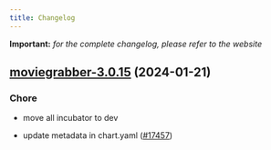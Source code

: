 ```yaml
---
title: Changelog
---
```


**Important:**
*for the complete changelog, please refer to the website*



## [moviegrabber-3.0.15](https://github.com/truecharts/charts/compare/moviegrabber-3.0.14...moviegrabber-3.0.15) (2024-01-21)

### Chore



- move all incubator to dev

- update metadata in chart.yaml ([#17457](https://github.com/truecharts/charts/issues/17457))